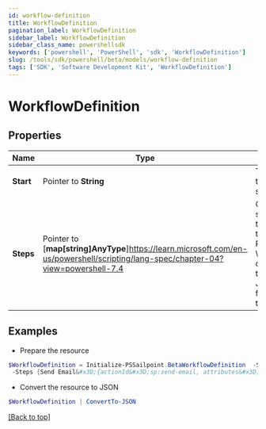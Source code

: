 ```yaml
---
id: workflow-definition
title: WorkflowDefinition
pagination_label: WorkflowDefinition
sidebar_label: WorkflowDefinition
sidebar_class_name: powershellsdk
keywords: ['powershell', 'PowerShell', 'sdk', 'WorkflowDefinition'] 
slug: /tools/sdk/powershell/beta/models/workflow-definition
tags: ['SDK', 'Software Development Kit', 'WorkflowDefinition']
---
```



# WorkflowDefinition

## Properties

Name | Type | Description | Notes
------------ | ------------- | ------------- | -------------
**Start** |  Pointer to **String** | The name of the starting step. | [optional] 
**Steps** |  Pointer to [**map[string]AnyType**]https://learn.microsoft.com/en-us/powershell/scripting/lang-spec/chapter-04?view=powershell-7.4 | One or more step objects that comprise this workflow.  Please see the Workflow documentation to see the JSON schema for each step type. | [optional] 

## Examples

- Prepare the resource
```powershell
$WorkflowDefinition = Initialize-PSSailpoint.BetaWorkflowDefinition  -Start Send Email Test `
 -Steps {Send Email&#x3D;{actionId&#x3D;sp:send-email, attributes&#x3D;{body&#x3D;This is a test, from&#x3D;sailpoint@sailpoint.com, recipientId.$&#x3D;$.identity.id, subject&#x3D;test}, nextStep&#x3D;success, selectResult&#x3D;null, type&#x3D;ACTION}, success&#x3D;{type&#x3D;success}}
```

- Convert the resource to JSON
```powershell
$WorkflowDefinition | ConvertTo-JSON
```


[[Back to top]](#) 


